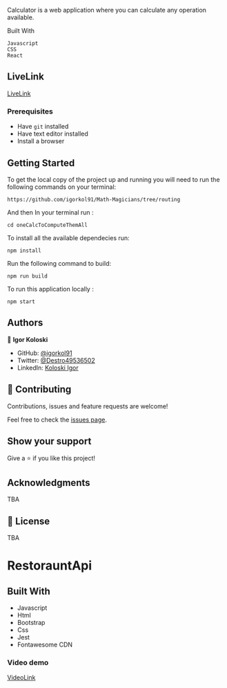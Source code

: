 Calculator is a web application where you can calculate any operation available.

Built With

    Javascript
    CSS
    React
    
    
## LiveLink
[LiveLink](https://github.com/igorkol91/Math-Magicians/settings/pages/)


### Prerequisites

- Have `git` installed
- Have text editor installed
- Install a browser


## Getting Started

To get the local copy of the project up and running you will need to run the following commands on your terminal:

    https://github.com/igorkol91/Math-Magicians/tree/routing

And then In your terminal run :

    cd oneCalcToComputeThemAll

To install all the available dependecies run:

    npm install

Run the following command to build:

    npm run build

To run this application locally :

    npm start
    

## Authors

👤 **Igor Koloski**  

- GitHub: [@igorkol91](https://github.com/igorkol91)
- Twitter: [@Destro49536502](https://twitter.com/Destro49536502)
- LinkedIn: [Koloski Igor](https://www.linkedin.com/in/igor-koloski-a754aa208/)


## 🤝 Contributing

Contributions, issues and feature requests are welcome!

Feel free to check the [issues page](https://github.com/igorkol91/RestorauntApi/issues).

## Show your support

Give a ⭐️ if you like this project!

## Acknowledgments

TBA

## 📝 License

TBA

# RestorauntApi

## Built With

- Javascript
- Html
- Bootstrap
- Css
- Jest
- Fontawesome CDN



### Video demo
[VideoLink](https://drive.google.com/file/d/1ybLtxSC8SSCKpcN_FPnQ1OX328fvCrCK/view?usp=sharing)


